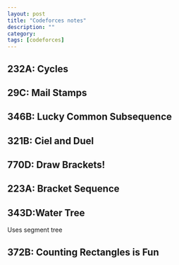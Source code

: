 ```yaml
---
layout: post
title: "Codeforces notes" 
description: ""
category: 
tags: [codeforces]
---
```


232A: Cycles
--------

29C: Mail Stamps
--------

346B: Lucky Common Subsequence
--------

321B: Ciel and Duel
--------

770D: Draw Brackets!
--------

223A: Bracket Sequence
-------

343D:Water Tree
------
Uses segment tree

372B: Counting Rectangles is Fun
--------

